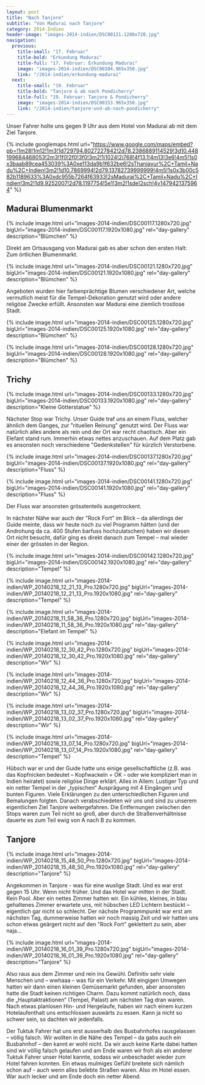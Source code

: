 ```yaml
---
layout: post
title: "Nach Tanjore"
subtitle: "Von Madurai nach Tanjore"
category: 2014-Indien
header-image: "images-2014-indien/DSC00121.1280x720.jpg"
navigation:
  previous:
    title-small: "17. Februar"
    title-bold: "Erkundung Madurai"
    title-full: "17. Februar: Erkundung Madurai"
    image: "images-2014-indien/DSC00104.965x350.jpg"
    link: "/2014-indien/erkundung-madurai"
  next:
    title-small: "19. Februar"
    title-bold: "Tanjore & ab nach Pondicherry"
    title-full: "19. Februar: Tanjore & Pondicherry"
    image: "images-2014-indien/DSC00153.965x350.jpg"
    link: "/2014-indien/tanjore-und-ab-nach-pondicherry"
---
```


Unser Fahrer holte uns gegen 9 Uhr aus dem Hotel von Madurai ab mit dem Ziel Tanjore. 

{% include googlemaps.html url="https://www.google.com/maps/embed?pb=!1m28!1m12!1m3!1d729794.8027227842!2d78.2386889114529!3d10.448199684468053!2m3!1f0!2f0!3f0!3m2!1i1024!2i768!4f13.1!4m13!3e6!4m5!1s0x3baab89cea453039%3A0xe113da9b1f632be6!2sThanjavur%2C+Tamil+Nadu%2C+Indien!3m2!1d10.7869994!2d79.13782739999999!4m5!1s0x3b00c582b1189633%3A0xdc955b7264f63933!2sMadurai%2C+Tamil+Nadu%2C+Indien!3m2!1d9.9252007!2d78.1197754!5e1!3m2!1sde!2sch!4v1479421375964" %}

## Madurai Blumenmarkt

{% include image.html url="images-2014-indien/DSC00117.1280x720.jpg" bigUrl="images-2014-indien/DSC00117.1920x1080.jpg" rel="day-gallery" description="Blümchen" %}

Direkt am Ortsausgang von Madurai gab es aber schon den ersten Halt: Zum örtlichen Blumenmarkt. 

{% include image.html url="images-2014-indien/DSC00121.1280x720.jpg" bigUrl="images-2014-indien/DSC00121.1920x1080.jpg" rel="day-gallery" description="Blümchen" %}

Angeboten wurden hier farbenprächtige Blumen verschiedener Art, welche vermutlich meist für die Tempel-Dekoration genutzt wird oder andere religöse Zwecke erfüllt. Ansonsten war Madurai eine ziemlich trostlose Stadt.

{% include image.html url="images-2014-indien/DSC00125.1280x720.jpg" bigUrl="images-2014-indien/DSC00125.1920x1080.jpg" rel="day-gallery" description="Blümchen" %}

{% include image.html url="images-2014-indien/DSC00128.1280x720.jpg" bigUrl="images-2014-indien/DSC00128.1920x1080.jpg" rel="day-gallery" description="Blümchen" %}

## Trichy

{% include image.html url="images-2014-indien/DSC00133.1280x720.jpg" bigUrl="images-2014-indien/DSC00133.1920x1080.jpg" rel="day-gallery" description="Kleine Götterstatue" %}

Nächster Stop war Trichy. Unser Guide traf uns an einem Fluss, welcher ähnlich dem Ganges, zur "rituellen Reinung" genutzt wird. Der Fluss war natürlich alles andere als rein und der Ort war recht chaotisch. Aber ein Elefant stand rum. Immerhin etwas nettes anzuschauen.
Auf dem Platz gab es ansonsten noch verschiedene "Gedenkstellen" für kürzlich Verstorbene. 

{% include image.html url="images-2014-indien/DSC00137.1280x720.jpg" bigUrl="images-2014-indien/DSC00137.1920x1080.jpg" rel="day-gallery" description="Fluss" %}


{% include image.html url="images-2014-indien/DSC00141.1280x720.jpg" bigUrl="images-2014-indien/DSC00141.1920x1080.jpg" rel="day-gallery" description="Fluss" %}

Der Fluss war ansonsten grösstenteils ausgetrockent. 

In nächster Nähe war auch der "Rock Fort" im Blick – da allerdings der Guide meinte, dass wir heute noch zu viel Programm hätten (und der Androhung da ca. 400 Stufen barfuss hochzulatschen) haben wir diesen Ort nicht besucht, dafür ging es direkt danach zum Tempel – mal wieder einer der grössten in der Region.

{% include image.html url="images-2014-indien/DSC00142.1280x720.jpg" bigUrl="images-2014-indien/DSC00142.1920x1080.jpg" rel="day-gallery" description="Tempel" %}

{% include image.html url="images-2014-indien/WP_20140218_12_21_13_Pro.1280x720.jpg" bigUrl="images-2014-indien/WP_20140218_12_21_13_Pro.1920x1080.jpg" rel="day-gallery" description="Tempel" %}

{% include image.html url="images-2014-indien/WP_20140218_11_58_36_Pro.1280x720.jpg" bigUrl="images-2014-indien/WP_20140218_11_58_36_Pro.1920x1080.jpg" rel="day-gallery" description="Elefant im Tempel" %}

{% include image.html url="images-2014-indien/WP_20140218_12_30_42_Pro.1280x720.jpg" bigUrl="images-2014-indien/WP_20140218_12_30_42_Pro.1920x1080.jpg" rel="day-gallery" description="Wir" %}

{% include image.html url="images-2014-indien/WP_20140218_12_44_36_Pro.1280x720.jpg" bigUrl="images-2014-indien/WP_20140218_12_44_36_Pro.1920x1080.jpg" rel="day-gallery" description="Wir" %}

{% include image.html url="images-2014-indien/WP_20140218_13_02_37_Pro.1280x720.jpg" bigUrl="images-2014-indien/WP_20140218_13_02_37_Pro.1920x1080.jpg" rel="day-gallery" description="Wir" %}

{% include image.html url="images-2014-indien/WP_20140218_13_07_14_Pro.1280x720.jpg" bigUrl="images-2014-indien/WP_20140218_13_07_14_Pro.1920x1080.jpg" rel="day-gallery" description="Tempel" %}

Hübsch war er und der Guide hatte uns einige gesellschaftliche (z.B. was das Kopfnicken bedeutet – Kopfwackeln = OK - oder wie kompliziert man in Indien heiratet) sowie religöse Dinge erklärt. Alles in Allem: Lustiger Typ und ein netter Tempel in der „typischen“ Ausprägung mit 4 Eingängen und bunten Figuren. Viele Erklärungen zu den unterschiedlichen Figuren und Bemalungen folgten. Danach verabschiedeten wir uns und sind zu unserem eigentlichen Ziel Tanjore weitergefahren. Die Entfernungen zwischen den Stops waren zum Teil nicht so groß, aber durch die Straßenverhältnisse dauerte es zum Teil ewig von A nach B zu kommen.

## Tanjore

{% include image.html url="images-2014-indien/WP_20140218_15_48_50_Pro.1280x720.jpg" bigUrl="images-2014-indien/WP_20140218_15_48_50_Pro.1920x1080.jpg" rel="day-gallery" description="Tanjore" %}

Angekommen in Tanjore - was für eine wuslige Stadt. Und es war erst gegen 15 Uhr. Wenn nicht früher. Und das Hotel war mitten in der Stadt. Kein Pool. Aber ein nettes Zimmer hatten wir. Ein kühles, kleines, in blau gehaltenes Zimmer erwartete uns, mit hübschen LED Lichtern bestückt – eigentlich gar nicht so schlecht. Der nächste Programmpunkt war erst am nächsten Tag, dummerweise hatten wir noch massig Zeit und wir hatten uns schon etwas geärgert nicht auf den "Rock Fort" geklettert zu sein, aber naja...

{% include image.html url="images-2014-indien/WP_20140218_16_01_39_Pro.1280x720.jpg" bigUrl="images-2014-indien/WP_20140218_16_01_39_Pro.1920x1080.jpg" rel="day-gallery" description="Tanjore" %}

Also raus aus dem Zimmer und rein ins Gewühl. Definitiv sehr viele Menschen und – wwhaaa – was für ein Verkehr. Mit eingigen Umwegen hatten wir dann einen kleinen Gemüsemarkt gefunden, aber ansonsten hatte die Stadt keinen richtigen Charm. Dazu kommt natürlich noch, dass die „Hauptaktraktionen“ (Tempel, Palast) am nächsten Tag dran waren. Nach etwas planlosen Hin- und Hergelaufe, haben wir nach einem kurzen Hotelaufenthalt uns entschlossen auswärts zu essen. Kann ja nicht so schwer sein, so dachten wir jedenfalls.

Der Tuktuk Fahrer hat uns erst ausserhalb des Busbahnhofes rausgelassen – völlig falsch. Wir wollten in die Nähe des Tempel – da gabs auch ein Busbahnhof – den kannt er wohl nicht. Da wir auch keine Karte dabei hatten sind wir völlig falsch gelaufen und am Ende waren wir froh als ein anderer Tuktuk Fahrer unser Hotel kannte, sodass wir unbeschadet wieder zum Hotel fahren konnten. Ein etwas mulmiges Gefühl breitete sich nämlich schon auf - auch wenn alles belebte Straßen waren.
Also im Hotel essen. War auch lecker und am Ende doch ein netter Abend.
